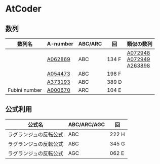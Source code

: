 # AtCoder



## 数列

| 数列名 | A-number | ABC/ARC | 回 | 類似の数列 |
| --- | --- | --- | --- | --- | 
|               | [A062869](https://oeis.org/A062869) | ABC | 134 F | [A072948](https://oeis.org/A072948)<br>[A072949](https://oeis.org/A072949)<br>[A263898](https://oeis.org/A263898) |
|               | [A054473](https://oeis.org/A054473) | ABC | 198 F |  |
|               | [A373193](https://oeis.org/A373193) | ABC | 389 D |  |
| Fubini number | [A000670](https://oeis.org/A000670) | ARC | 104 E |  |


## 公式利用

| 公式名 | ABC/ARC/AGC | 回 | 
| --- | --- | --- | 
| ラグランジュの反転公式 | ABC | 222 H | 
| ラグランジュの反転公式 | ABC | 345 G | 
| ラグランジュの反転公式 | AGC | 062 E | 
